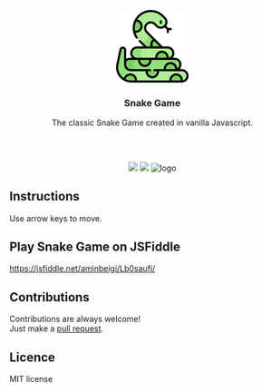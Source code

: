<p align="center">
<img src="/assets/logo.png"/ alt="logo">
<br/>
<h3 align="center">Snake Game</h3>
<p align="center">The classic Snake Game created in vanilla Javascript.</p>
<h2></h2>
</p>
<br />

<p align="center">
<a href="../../issues"><img src="https://img.shields.io/github/issues/aminbeigi/snake-game-js.svg?style=flat-square"/></a>
<a href="../../pulls"><img src="https://img.shields.io/github/issues-pr/aminbeigi/snake-game-js.svg?style=flat-square"/></a>
<img src="https://img.shields.io/github/license/aminbeigi/snake-game-js?style=flat-square" alt="logo">
</p>

## Instructions
Use arrow keys to move.

## Play Snake Game on JSFiddle
https://jsfiddle.net/aminbeigi/Lb0saufj/

## Contributions
Contributions are always welcome!  
Just make a [pull request](../../pulls).

## Licence
MIT license
